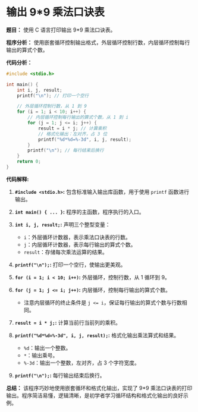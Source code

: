 # 输出 9*9 乘法口诀表

**题目：**  使用 C 语言打印输出 9*9 乘法口诀表。

**程序分析：**  使用嵌套循环控制输出格式，外层循环控制行数，内层循环控制每行输出的算式个数。

**代码分析：**

```c
#include <stdio.h>

int main() {
    int i, j, result;
    printf("\n"); // 打印一个空行

    // 外层循环控制行数，从 1 到 9
    for (i = 1; i < 10; i++) {
        // 内层循环控制每行输出的算式个数，从 1 到 i
        for (j = 1; j <= i; j++) {
            result = i * j; // 计算乘积
            // 格式化输出：左对齐，占 3 位
            printf("%d*%d=%-3d", i, j, result); 
        }
        printf("\n"); // 每行结束后换行
    }
    return 0;
}
```

**代码解释:**

1.  **`#include <stdio.h>`:** 包含标准输入输出库函数，用于使用 `printf` 函数进行输出。

2.  **`int main() { ... }`:**  程序的主函数，程序执行的入口。

3.  **`int i, j, result;`:** 声明三个整型变量：
    *   `i`：外层循环计数器，表示乘法口诀表的行数。
    *   `j`：内层循环计数器，表示每行输出的算式个数。
    *   `result`：存储每次乘法运算的结果。

4.  **`printf("\n");`:**  打印一个空行，使输出更美观。

5.  **`for (i = 1; i < 10; i++)`:**  外层循环，控制行数，从 1 循环到 9。

6.  **`for (j = 1; j <= i; j++)`:** 内层循环，控制每行输出的算式个数。
    *   注意内层循环的终止条件是 `j <= i`，保证每行输出的算式个数与行数相同。

7.  **`result = i * j;`:**  计算当前行当前列的乘积。

8.  **`printf("%d*%d=%-3d", i, j, result);`:** 格式化输出乘法算式和结果。
    *   `%d`：输出一个整数。
    *   `*`：输出乘号。
    *   `%-3d`：输出一个整数，左对齐，占 3 个字符宽度。

9.  **`printf("\n");`:**  每行输出结束后换行。

**总结：**  该程序巧妙地使用嵌套循环和格式化输出，实现了 9*9 乘法口诀表的打印输出。程序简洁易懂，逻辑清晰，是初学者学习循环结构和格式化输出的良好示例。
